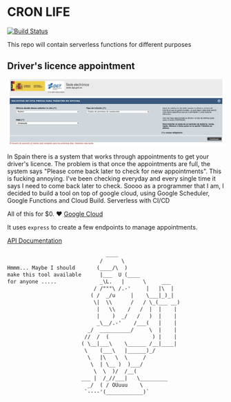 # CRON LIFE

[![Build Status](https://travis-ci.org/ajorquera/cronLife.svg?branch=master)](https://travis-ci.org/ajorquera/cronLife)

This repo will contain serverless functions for different purposes

## Driver's licence appointment

![appointment-screenshot](images/appointment-screenshot.png)

In Spain there is a system that works through appointments to get your driver's licence. The problem is that once the appointments are full, the system says "Please come back later to check for new appointments". This is fucking annoying. I've been checking everyday and every single time it says I need to come back later to check. Soooo as a programmer that I am, I decided to build a tool on top of google cloud, using Google Scheduler, Google Functions and Cloud Build. Serverless with CI/CD

All of this for $0. :hearts: [Google Cloud](https://cloud.google.com/)

It uses `express` to create a few endpoints to manage appointments.

[API Documentation](/docs/offices.md)

```
                                ____
                              /      \
Hmmm... Maybe I should       (____/\  )
make this tool available      |___  U (____
for anyone .....              _\L.   |      \     ___
                            / /"""\ /.-'     |   |\  |
                           ( /  _/u     |    \___|_)_|
                            \|  \\      /   / \_(___ __)
                             |   \\    /   /  |  |    |
                             |    )  _/   /   )  |    |
                             _\__/.-'    /___(   |    |
                          _/  __________/     \  |    |
                         //  /  (              ) |    |
                        ( \__|___\    \______ /__|____|
                         \    (___\   |______)_/
                          \   |\   \  \     /
                           \  | \__ )  )___/
                            \  \  )/  /__(
                        ___ |  /_//___|   \_________
                          _/  ( / OUuuu    \
                         `----'(____________)`
```